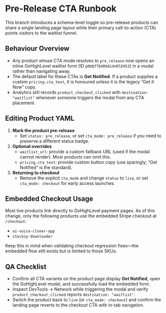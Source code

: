 # Pre-Release CTA Runbook

This branch introduces a schema-level toggle so pre-release products can share a single landing page layout while their primary call-to-action (CTA) points visitors to the waitlist funnel.

## Behaviour Overview

- Any product whose CTA mode resolves to `pre_release` now opens an inline GoHighLevel waitlist form (ID `p0UQfTbXR69iXnRlE953`) in a modal rather than navigating away.
- The default label for these CTAs is **Get Notified**. If a product supplies a custom `pricing.cta_text`, it is honoured unless it is the legacy “Get it Now” copy.
- Analytics still records `product_checkout_clicked` with `destination: "waitlist"` whenever someone triggers the modal from any CTA placement.

## Editing Product YAML

1. **Mark the product pre-release**
   - Set `status: pre_release`, or set `cta_mode: pre_release` if you need to preserve a different status badge.
2. **Optional overrides**
   - `waitlist_url`: provide a custom fallback URL (used if the modal cannot render). Most products can omit this.
   - `pricing.cta_text`: provide custom button copy (use sparingly; “Get Notified” is the standard).
3. **Returning to checkout**
   - Remove the explicit `cta_mode` and change `status` to `live`, or set `cta_mode: checkout` for early access launches.

## Embedded Checkout Usage

Most live products link directly to GoHighLevel payment pages. As of this change, only the following products use the embedded Stripe checkout at `/checkout`:

- `ai-voice-cloner-app`
- `stocksy-downloader`

Keep this in mind when validating checkout regression fixes—the embedded flow still exists but is limited to those SKUs.

## QA Checklist

- Confirm all CTA variants on the product page display **Get Notified**, open the GoHighLevel modal, and successfully load the embedded form.
- Inspect DevTools → Network while triggering the modal and verify `product_checkout_clicked` reports `destination: "waitlist"`.
- Switch the product back to `live` (or `cta_mode: checkout`) and confirm the landing page reverts to the checkout CTA with in-tab navigation.
